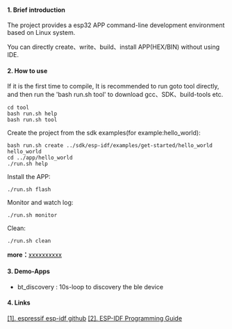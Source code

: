 #### 1. Brief introduction

The project provides a esp32 APP command-line development environment based on Linux system.

You can directly create、write、build、install APP(HEX/BIN) without using IDE.


#### 2. How to use

If it is the first time to compile, It is recommended to run goto tool directly, and then run the 'bash run.sh tool' to download gcc、SDK、build-tools etc.

	cd tool
    bash run.sh help
	bash run.sh tool

Create the project from the sdk examples(for example:hello_world):

    bash run.sh create ../sdk/esp-idf/examples/get-started/hello_world hello_world
    cd ../app/hello_world
    ./run.sh help

Install the APP:

    ./run.sh flash

Monitor and watch log:

    ./run.sh monitor

Clean:

    ./run.sh clean


**more：**[xxxxxxxxxx](xxxxxxxxxxxx)


#### 3. Demo-Apps

- bt_discovery : 10s-loop to discovery the ble device

#### 4. Links

[[1]. espressif esp-idf github][#1]
[[2]. ESP-IDF Programming Guide][#2]






[#1]:https://github.com/espressif/esp-idf
[#2]:https://docs.espressif.com/projects/esp-idf/en/v3.1.1/index.html
